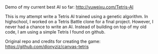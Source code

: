 Demo of my current best AI so far: http://yuweixu.com/Tetris-AI

This is my attempt write a Tetris AI trained using a genetic algorithm. In highschool, I worked on a Tetris Battle clone for a final project. However, I never had a chance to write an AI. Instead of building on top of my old code, I am using a simple Tetris I found on github.

Original repo and credits for creating the game: 
https://github.com/dionyziz/canvas-tetris
